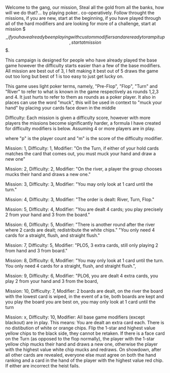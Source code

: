 Welcome to the gang, our mission, Steal all the gold from all the banks, how will we do that?... by playing poker.. co-operatively.
Follow throught the missions, if you are new, start at the beginning, if you have played through all of the hard modifiers and are looking for more of a challenge, start at mission $$$,
, if you have already been playing with custom modifiers and are ready to ramp it up, start at mission $$$.

This campaign is designed for people who have already played the base game however the difficulty starts easier than a few of the base modifiers. All mission are best out of 3, I felt making it best out of 5 draws the game out too long but best of 1 is too easy to just get lucky on.

This game uses light poker terms, namely, "Pre-Flop", "Flop", "Turn" and "River" to refer to what is known in the game respectively as rounds 1,2,3 and 4. It just hurts to refer to them as rounds as a poker player. It also in places can use the word "muck", this will be used in context to "muck your hand" by placing your cards face down in the middle

Difficulty: Each mission is given a difficulty score, however with more players the missions become significantly harder, a formula I have created for difficulty modifiers is below. Assuming 4 or more players are in play.



where "p" is the player count and "m" is the score of the difficulty modifier.

Mission: 1,
Difficulty: 1,
Modifier: "On the Turn, if either of your hold cards matches the card that comes out, you must muck your hand and draw a new one"

Mission: 2,
Difficulty: 2, 
Modifier: "On the river, a player the group chooses mucks their hand and draws a new one."

Mission: 3,
Difficulty: 3,
Modifier: "You may only look at 1 card until the turn."

Mission: 4,
Difficulty: 3,
Modifier: "The order is dealt: River, Turn, Flop."

Mission: 5,
Difficulty: 4,
Modifier: "You are dealt 4 cards; you play precisely 2 from your hand and 3 from the board."

Mission: 6,
Difficulty: 5,
Modifier:  "There is another round after the river where 2 cards are dealt; redistribute the white chips."
"You only need 4 cards for a straight, flush, and straight flush."

Mission: 7,
Difficulty: 5,
Modifier: "PLO5, 3 extra cards, still only playing 2 from hand and 3 from board."

Mission: 8,
Difficulty: 6,
Modifier: "You may only look at 1 card until the turn. You only need 4 cards for a straight, flush, and straight flush.",

Mission: 9,
Difficulty: 6,
Modifier: "PLO6, you are dealt 4 extra cards, you play 2 from your hand and 3 from the board,

Mission: 10,
Difficulty: 7,
Modifier: 2 boards are dealt, on the river the board with the lowest card is wiped, in the event of a tie, both boards are kept and you play the board you are best on, you may only look at 1 card until the turn

Mission: x,
Difficulty: 10,
Modifier: All base game modifiers (except blackout) are in play. This means:
You are dealt an extra card each.
There is no distibution of white or orange chips.
Flip the 1-star and highest value yellow chips to the black side, they cannot be retaken.
If there is a face card on the Turn (as opposed to the flop normally), the player with the 1-star yellow chip mucks their hand and draws a new one, otherwise the player with the highest value white chip mucks and redraws.
On showdown, after all other cards are revealed, everyone else must agree on both the hand ranking and a card in the hand of the player with the highest value red chip. If either are incorrect the heist fails.